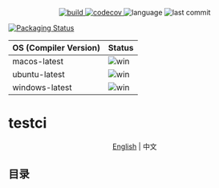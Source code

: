 <p align="center">
<a href="https://github.com/Jacyking/testci/actions/workflows/ci.yml">
<img alt="build" src="https://github.com/Jacyking/testci/actions/workflows/ci.yml/badge.svg?branch=main">
</a>
<a href="https://codecov.io/gh/Jacyking/testci">
<img alt="codecov" src="https://codecov.io/gh/Jacyking/testci/branch/master/graph/badge.svg">
</a>
<img alt="language" src="https://img.shields.io/github/languages/top/Jacyking/testci?style=flat-square">
<img alt="last commit" src="https://img.shields.io/github/last-commit/Jacyking/testci?style=flat-square">
</p>

<a href="https://repology.org/project/testci/versions">
    <img src="https://repology.org/badge/vertical-allrepos/testci.svg" alt="Packaging Status" align="center">
</a>

| OS (Compiler Version)  | Status                                                                                                                 |
|------------------------|------------------------------------------------------------------------------------------------------------------------|
| macos-latest           | ![win](https://github.com/Jacyking/testci/actions/workflows/ci.yml/badge.svg?branch=main&job=macos-latest (Debug))     |
| ubuntu-latest          | ![win](https://github.com/Jacyking/testci/actions/workflows/ci.yml/badge.svg?branch=main&job=ubuntu-latest (Debug))    |
| windows-latest         | ![win](https://github.com/Jacyking/testci/actions/workflows/ci.yml/badge.svg?branch=main&job=windows-latest (Debug))   |

# testci

<p align="center">
  <a href="https://github.com/Jacyking/testci/tree/master/lang/english/README.md">English</a> | <span>中文</span>
</p>

## 目录